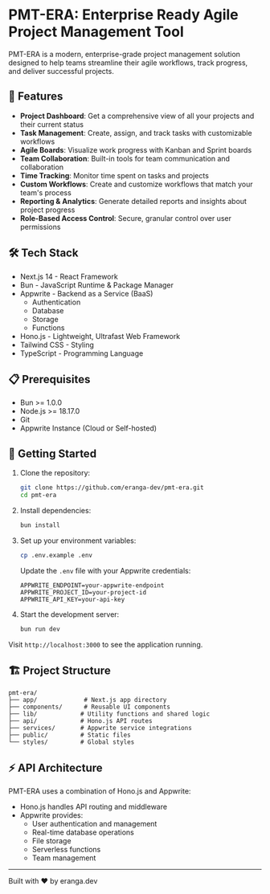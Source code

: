 # PMT-ERA: Enterprise Ready Agile Project Management Tool

PMT-ERA is a modern, enterprise-grade project management solution designed to help teams streamline their agile workflows, track progress, and deliver successful projects.

## 🚀 Features

- **Project Dashboard**: Get a comprehensive view of all your projects and their current status
- **Task Management**: Create, assign, and track tasks with customizable workflows
- **Agile Boards**: Visualize work progress with Kanban and Sprint boards
- **Team Collaboration**: Built-in tools for team communication and collaboration
- **Time Tracking**: Monitor time spent on tasks and projects
- **Custom Workflows**: Create and customize workflows that match your team's process
- **Reporting & Analytics**: Generate detailed reports and insights about project progress
- **Role-Based Access Control**: Secure, granular control over user permissions

## 🛠 Tech Stack

- Next.js 14 - React Framework
- Bun - JavaScript Runtime & Package Manager
- Appwrite - Backend as a Service (BaaS)
  - Authentication
  - Database
  - Storage
  - Functions
- Hono.js - Lightweight, Ultrafast Web Framework
- Tailwind CSS - Styling
- TypeScript - Programming Language

## 📋 Prerequisites

- Bun >= 1.0.0
- Node.js >= 18.17.0
- Git
- Appwrite Instance (Cloud or Self-hosted)

## 🚦 Getting Started

1. Clone the repository:
   ```bash
   git clone https://github.com/eranga-dev/pmt-era.git
   cd pmt-era
   ```

2. Install dependencies:
   ```bash
   bun install
   ```

3. Set up your environment variables:
   ```bash
   cp .env.example .env
   ```
   Update the `.env` file with your Appwrite credentials:
   ```
   APPWRITE_ENDPOINT=your-appwrite-endpoint
   APPWRITE_PROJECT_ID=your-project-id
   APPWRITE_API_KEY=your-api-key
   ```

4. Start the development server:
   ```bash
   bun run dev
   ```

Visit `http://localhost:3000` to see the application running.

## 🏗 Project Structure

```
pmt-era/
├── app/             # Next.js app directory
├── components/      # Reusable UI components
├── lib/            # Utility functions and shared logic
├── api/            # Hono.js API routes
├── services/       # Appwrite service integrations
├── public/         # Static files
└── styles/         # Global styles
```

## ⚡ API Architecture

PMT-ERA uses a combination of Hono.js and Appwrite:
- Hono.js handles API routing and middleware
- Appwrite provides:
  - User authentication and management
  - Real-time database operations
  - File storage
  - Serverless functions
  - Team management



---

Built with ❤️ by eranga.dev